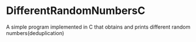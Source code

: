 # DifferentRandomNumbersC
A simple program implemented in C that obtains and prints different random numbers(deduplication)
